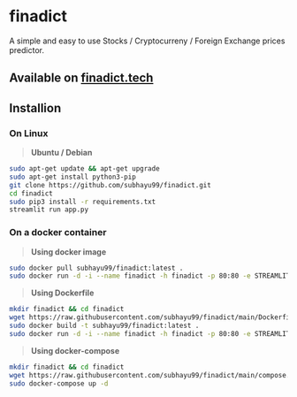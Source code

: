 # finadict

A simple and easy to use Stocks / Cryptocurreny / Foreign Exchange prices predictor.

## Available on [finadict.tech](finadict.tech)

## Installion

### On Linux 

> **Ubuntu / Debian**

```bash
sudo apt-get update && apt-get upgrade
sudo apt-get install python3-pip
git clone https://github.com/subhayu99/finadict.git
cd finadict
sudo pip3 install -r requirements.txt
streamlit run app.py
```

### On a docker container

> **Using docker image**

```bash
sudo docker pull subhayu99/finadict:latest .
sudo docker run -d -i --name finadict -h finadict -p 80:80 -e STREAMLIT_SERVER_PORT=80 subhayu99/finadict:latest
```

> **Using Dockerfile**

```bash
mkdir finadict && cd finadict
wget https://raw.githubusercontent.com/subhayu99/finadict/main/Dockerfile
sudo docker build -t subhayu99/finadict:latest .
sudo docker run -d -i --name finadict -h finadict -p 80:80 -e STREAMLIT_SERVER_PORT=80 subhayu99/finadict:latest
```

> **Using docker-compose**

```bash
mkdir finadict && cd finadict
wget https://raw.githubusercontent.com/subhayu99/finadict/main/compose.yaml
sudo docker-compose up -d
```

